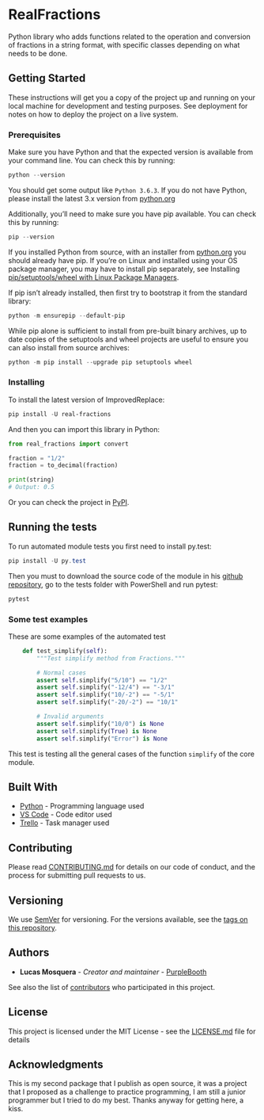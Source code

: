 # RealFractions

Python library who adds functions related to the operation and conversion of fractions in a string format, with specific classes depending on what needs to be done.

## Getting Started

These instructions will get you a copy of the project up and running on your local machine for development and testing purposes. See deployment for notes on how to deploy the project on a live system.

### Prerequisites

Make sure you have Python and that the expected version is available from your command line. You can check this by running:

``` PowerShell
python --version
```

You should get some output like `Python 3.6.3`. If you do not have Python, please install the latest 3.x version from [python.org](https://python.org)

Additionally, you’ll need to make sure you have pip available. You can check this by running:

``` PowerShell
pip --version
```

If you installed Python from source, with an installer from [python.org](https://python.org) you should already have pip. If you’re on Linux and installed using your OS package manager, you may have to install pip separately, see Installing [pip/setuptools/wheel with Linux Package Managers](https://packaging.python.org/guides/installing-using-linux-tools/).

If pip isn’t already installed, then first try to bootstrap it from the standard library:

``` PowerShell
python -m ensurepip --default-pip
```

While pip alone is sufficient to install from pre-built binary archives, up to date copies of the setuptools and wheel projects are useful to ensure you can also install from source archives:

``` PowerShell
python -m pip install --upgrade pip setuptools wheel
```

### Installing

To install the latest version of ImprovedReplace:

``` PowerShell
pip install -U real-fractions
```

And then you can import this library in Python:

``` Python
from real_fractions import convert

fraction = "1/2"
fraction = to_decimal(fraction)

print(string)
# Output: 0.5
```

Or you can check the project in [PyPI](https://pypi.org/project/real-fractions/).

## Running the tests

To run automated module tests you first need to install py.test:

``` PowerShell
pip install -U py.test
```

Then you must to download the source code of the module in his [github repository](https://github.com/LuckJMG/RealFractions), go to the tests folder with PowerShell and run pytest:

``` PowerShell
pytest
```

### Some test examples

These are some examples of the automated test

``` Python
    def test_simplify(self):
        """Test simplify method from Fractions."""

        # Normal cases
        assert self.simplify("5/10") == "1/2"
        assert self.simplify("-12/4") == "-3/1"
        assert self.simplify("10/-2") == "-5/1"
        assert self.simplify("-20/-2") == "10/1"

        # Invalid arguments
        assert self.simplify("10/0") is None
        assert self.simplify(True) is None
        assert self.simplify("Error") is None
```

This test is testing all the general cases of the function `simplify` of the core module.

## Built With

-   [Python](https://www.python.org) - Programming language used
-   [VS Code](https://code.visualstudio.com/) - Code editor used
-   [Trello](https://www.trello.com) - Task manager used

## Contributing

Please read [CONTRIBUTING.md](CONTRIBUTING.md) for details on our code of conduct, and the process for submitting pull requests to us.

## Versioning

We use [SemVer](http://semver.org/) for versioning. For the versions available, see the [tags on this repository](https://github.com/your/project/tags).

## Authors

- **Lucas Mosquera** - *Creator and maintainer* - [PurpleBooth](https://github.com/PurpleBooth)

See also the list of [contributors](https://github.com/LuckJMG/RealFractions/contributors) who participated in this project.

## License

This project is licensed under the MIT License - see the [LICENSE.md](LICENSE) file for details

## Acknowledgments

This is my second package that I publish as open source, it was a project that I proposed as a challenge to practice programming, I am still a junior programmer but I tried to do my best.
Thanks anyway for getting here, a kiss.
